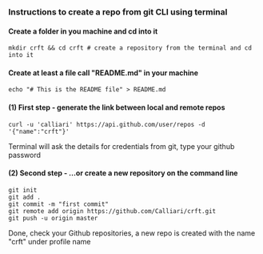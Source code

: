 ### Instructions to create a repo from git CLI using terminal

#### Create a folder in you machine and cd into it

```
mkdir crft && cd crft # create a repository from the terminal and cd into it
```
#### Create at least a file call "README.md" in your machine

```
echo "# This is the README file" > README.md
```

#### (1) First step - generate the link between local and remote repos
```
curl -u 'calliari' https://api.github.com/user/repos -d '{"name":"crft"}'
```
Terminal will ask the details for credentials from git, type your github password

#### (2) Second step - …or create a new repository on the command line

```
git init
git add .
git commit -m "first commit"
git remote add origin https://github.com/Calliari/crft.git
git push -u origin master

```

Done, check your Github repositories, a new repo is created with the name "crft" under profile name 
